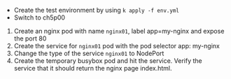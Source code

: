 - Create the test environment by using `k apply -f env.yml`
- Switch to ch5p00

1. Create an nginx pod with name `nginx01`, label app=my-nginx and expose the port 80
2. Create the service for `nginx01` pod with the pod selector app: my-nginx
3. Change the type of the service `nginx01` to NodePort
4. Create the temporary busybox pod and hit the service. Verify the service that it should return the nginx page index.html.
